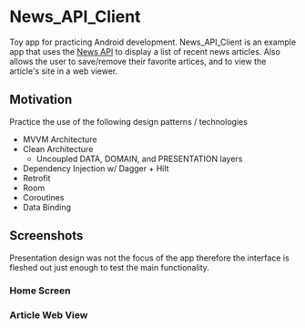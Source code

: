 # News_API_Client
Toy app for practicing Android development. News_API_Client is an example app that uses the [News API](https://newsapi.org/) to display a list of recent news articles.
Also allows the user to save/remove their favorite artices, and to view the article's site in a web viewer.

## Motivation
Practice the use of the following design patterns / technologies

- MVVM Architecture
- Clean Architecture
  - Uncoupled DATA, DOMAIN, and PRESENTATION layers 
- Dependency Injection w/ Dagger + Hilt
- Retrofit
- Room
- Coroutines
- Data Binding

## Screenshots
Presentation design was not the focus of the app therefore the interface is fleshed out just enough to test the main functionality.

### Home Screen


### Article Web View
